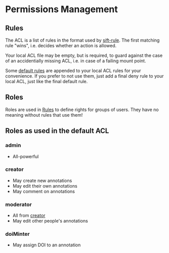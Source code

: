
Permissions Management
======================

Rules
-----

The ACL is a list of rules in the format used by
[sift-rule](https://www.npmjs.com/package/sift-rule).
The first matching rule "wins", i.e. decides whether an action is allowed.

Your local ACL file may be empty, but is required, to guard against the
case of an accidentially missing ACL, i.e. in case of a failing mount point.

Some [default rules](../../anno-plugins/acl.defaults.yaml)
are appended to your local ACL rules for your convenience.
If you prefer to not use them, just add a final deny rule to your local ACL,
just like the final default rule.



Roles
-----

Roles are used in [Rules](#rules) to define rights for groups of users.
They have no meaning without rules that use them!



Roles as used in the default ACL
--------------------------------

### admin

* All-powerful

### creator

* May create new annotations
* May edit their own annotations
* May comment on annotations

### moderator

* All from [creator](#creator)
* May edit other people's annotations

### doiMinter

* May assign DOI to an annotation


